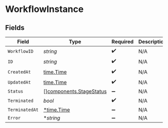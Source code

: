 # WorkflowInstance


## Fields

| Field                                                              | Type                                                               | Required                                                           | Description                                                        |
| ------------------------------------------------------------------ | ------------------------------------------------------------------ | ------------------------------------------------------------------ | ------------------------------------------------------------------ |
| `WorkflowID`                                                       | *string*                                                           | :heavy_check_mark:                                                 | N/A                                                                |
| `ID`                                                               | *string*                                                           | :heavy_check_mark:                                                 | N/A                                                                |
| `CreatedAt`                                                        | [time.Time](https://pkg.go.dev/time#Time)                          | :heavy_check_mark:                                                 | N/A                                                                |
| `UpdatedAt`                                                        | [time.Time](https://pkg.go.dev/time#Time)                          | :heavy_check_mark:                                                 | N/A                                                                |
| `Status`                                                           | [][components.StageStatus](../../models/components/stagestatus.md) | :heavy_minus_sign:                                                 | N/A                                                                |
| `Terminated`                                                       | *bool*                                                             | :heavy_check_mark:                                                 | N/A                                                                |
| `TerminatedAt`                                                     | [*time.Time](https://pkg.go.dev/time#Time)                         | :heavy_minus_sign:                                                 | N/A                                                                |
| `Error`                                                            | **string*                                                          | :heavy_minus_sign:                                                 | N/A                                                                |